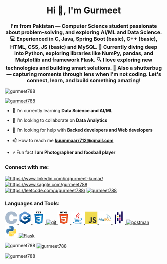 <h1 align="center">Hi 👋, I'm Gurmeet</h1>
<h3 align="center">I'm from Pakistan — Computer Science student passionate about problem-solving, and exploring AI/ML and Data Science. 💻 Experienced in C, Java, Spring Boot (basic), C++ (basic), HTML, CSS, JS (basic) and MySQL. 🐍 Currently diving deep into Python, exploring libraries like NumPy, pandas, and Matplotlib and framework Flask. 🔍 I love exploring new technologies and building smart solutions. 📸 Also a shutterbug — capturing moments through lens when I'm not coding. Let's connect, learn, and build something amazing!</h3>

<p align="left"> <img src="https://komarev.com/ghpvc/?username=gurmeet788&label=Profile%20views&color=0e75b6&style=flat" alt="gurmeet788" /> </p>

<p align="left"> <a href="https://github.com/ryo-ma/github-profile-trophy"><img src="https://github-profile-trophy.vercel.app/?username=gurmeet788" alt="gurmeet788" /></a> </p>

- 🌱 I’m currently learning **Data Science and AI/ML**

- 👯 I’m looking to collaborate on **Data Analytics**

- 🤝 I’m looking for help with **Backed developers and Web developers**

- 📫 How to reach me **kuummaarr712@gmail.com**

- ⚡ Fun fact **I am Photographer and foosball player**

<h3 align="left">Connect with me:</h3>
<p align="left">
<a href="https://linkedin.com/in/https://www.linkedin.com/in/gurmeet-kumar/" target="blank"><img align="center" src="https://raw.githubusercontent.com/rahuldkjain/github-profile-readme-generator/master/src/images/icons/Social/linked-in-alt.svg" alt="https://www.linkedin.com/in/gurmeet-kumar/" height="30" width="40" /></a>
<a href="https://kaggle.com/https://www.kaggle.com/gurmeet788" target="blank"><img align="center" src="https://raw.githubusercontent.com/rahuldkjain/github-profile-readme-generator/master/src/images/icons/Social/kaggle.svg" alt="https://www.kaggle.com/gurmeet788" height="30" width="40" /></a>
<a href="https://leetcode.com/u/gurmeet788" target="blank"><img align="center" src="https://raw.githubusercontent.com/rahuldkjain/github-profile-readme-generator/master/src/images/icons/Social/leet-code.svg" alt="https://leetcode.com/u/gurmeet788/" height="30" width="40" /></a>
<a href="https://discord.gg/gurmeet788" target="blank"><img align="center" src="https://raw.githubusercontent.com/rahuldkjain/github-profile-readme-generator/master/src/images/icons/Social/discord.svg" alt="gurmeet788" height="30" width="40" /></a>
</p>

<h3 align="left">Languages and Tools:</h3>
<p align="left"> <a href="https://www.cprogramming.com/" target="_blank" rel="noreferrer"> <img src="https://raw.githubusercontent.com/devicons/devicon/master/icons/c/c-original.svg" alt="c" width="40" height="40"/> </a> <a href="https://www.w3schools.com/cpp/" target="_blank" rel="noreferrer"> <img src="https://raw.githubusercontent.com/devicons/devicon/master/icons/cplusplus/cplusplus-original.svg" alt="cplusplus" width="40" height="40"/> </a> <a href="https://www.w3schools.com/css/" target="_blank" rel="noreferrer"> <img src="https://raw.githubusercontent.com/devicons/devicon/master/icons/css3/css3-original-wordmark.svg" alt="css3" width="40" height="40"/> </a> <a href="https://git-scm.com/" target="_blank" rel="noreferrer"> <img src="https://www.vectorlogo.zone/logos/git-scm/git-scm-icon.svg" alt="git" width="40" height="40"/> </a> <a href="https://www.w3.org/html/" target="_blank" rel="noreferrer"> <img src="https://raw.githubusercontent.com/devicons/devicon/master/icons/html5/html5-original-wordmark.svg" alt="html5" width="40" height="40"/> </a> <a href="https://www.java.com" target="_blank" rel="noreferrer"> <img src="https://raw.githubusercontent.com/devicons/devicon/master/icons/java/java-original.svg" alt="java" width="40" height="40"/> </a> <a href="https://developer.mozilla.org/en-US/docs/Web/JavaScript" target="_blank" rel="noreferrer"> <img src="https://raw.githubusercontent.com/devicons/devicon/master/icons/javascript/javascript-original.svg" alt="javascript" width="40" height="40"/> </a> <a href="https://www.mysql.com/" target="_blank" rel="noreferrer"> <img src="https://raw.githubusercontent.com/devicons/devicon/master/icons/mysql/mysql-original-wordmark.svg" alt="mysql" width="40" height="40"/> </a> <a href="https://pandas.pydata.org/" target="_blank" rel="noreferrer"> <img src="https://raw.githubusercontent.com/devicons/devicon/2ae2a900d2f041da66e950e4d48052658d850630/icons/pandas/pandas-original.svg" alt="pandas" width="40" height="40"/> </a> <a href="https://postman.com" target="_blank" rel="noreferrer"> <img src="https://www.vectorlogo.zone/logos/getpostman/getpostman-icon.svg" alt="postman" width="40" height="40"/> </a> <a href="https://www.python.org" target="_blank" rel="noreferrer"> <img src="https://raw.githubusercontent.com/devicons/devicon/master/icons/python/python-original.svg" alt="python" width="40" height="40"/> </a></a> <a href="https://flask.palletsprojects.com/en/stable/" target="_blank" rel="noreferrer"> <img src="https://tse4.mm.bing.net/th/id/OIP.v82eMye1lt0tH965TXt7ZwHaJg?r=0&rs=1&pid=ImgDetMain&o=7&rm=3" alt="Flask" width="45" height="45"/> </a> 
</p>

<p><img align="left" src="https://github-readme-stats.vercel.app/api/top-langs?username=gurmeet788&show_icons=true&locale=en&layout=compact" alt="gurmeet788" /></p>

<p>&nbsp;<img align="center" src="https://github-readme-stats.vercel.app/api?username=gurmeet788&show_icons=true&locale=en" alt="gurmeet788" /></p>

<p><img align="center" src="https://github-readme-streak-stats.herokuapp.com/?user=gurmeet788&" alt="gurmeet788" /></p>
